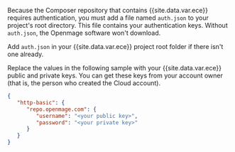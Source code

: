 Because the Composer repository that contains {{site.data.var.ece}} requires authentication, you must add a file named `auth.json` to your project's root directory. This file contains your authentication keys. Without `auth.json`, the Openmage software won't download.

Add `auth.json` in your {{site.data.var.ece}} project root folder if there isn't one already.

Replace the values in the following sample with your {{site.data.var.ece}} public and private keys. You can get these keys from your account owner (that is, the person who created the Cloud account).

```json
{
   "http-basic": {
      "repo.openmage.com": {
         "username": "<your public key>",
         "password": "<your private key>"
      }
   }
}
```
